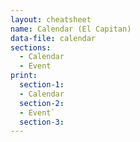 ```yaml
---
layout: cheatsheet
name: Calendar (El Capitan)
data-file: calendar
sections:
  - Calendar
  - Event
print:
  section-1:
  - Calendar
  section-2:
  - Event`
  section-3:
---
```

